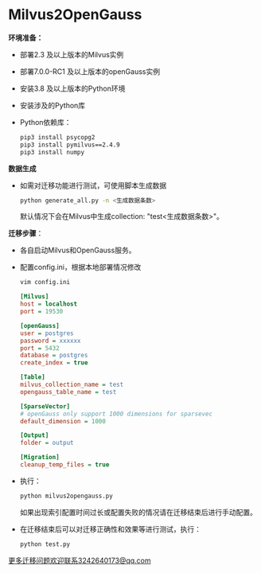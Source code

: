 # Milvus2OpenGauss

**环境准备：**

- 部署2.3 及以上版本的Milvus实例

- 部署7.0.0-RC1 及以上版本的openGauss实例

- 安装3.8 及以上版本的Python环境

- 安装涉及的Python库

- Python依赖库：

  ```bash
  pip3 install psycopg2
  pip3 install pymilvus==2.4.9
  pip3 install numpy
  ```

**数据生成**

- 如需对迁移功能进行测试，可使用脚本生成数据

  ```bash
  python generate_all.py -n <生成数据条数>
  ```

  默认情况下会在Milvus中生成collection: "test<生成数据条数>"。

**迁移步骤**：

- 各自启动Milvus和OpenGauss服务。

- 配置config.ini，根据本地部署情况修改

  ```bash
  vim config.ini
  ```

  ```ini
  [Milvus]
  host = localhost
  port = 19530
  
  [openGauss]
  user = postgres
  password = xxxxxx
  port = 5432
  database = postgres
  create_index = true
  
  [Table]
  milvus_collection_name = test
  opengauss_table_name = test
  
  [SparseVector]
  # openGauss only support 1000 dimensions for sparsevec
  default_dimension = 1000
  
  [Output]
  folder = output
  
  [Migration]
  cleanup_temp_files = true
  
  ```

- 执行：

  ```bash
  python milvus2opengauss.py
  ```

  如果出现索引配置时间过长或配置失败的情况请在迁移结束后进行手动配置。

- 在迁移结束后可以对迁移正确性和效果等进行测试，执行：

  ```bash
  python test.py
  ```

更多迁移问题欢迎联系3242640173@qq.com